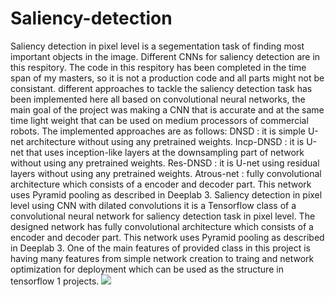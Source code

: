 # Saliency-detection
Saliency detection in pixel level is a segementation task of finding most important objects in the image. Different CNNs for saliency detection are in this respitory. The code in this respitory has been completed in the time span of my masters, so it is not a production code and all parts might not be consistant. 
different approaches to tackle the saliency detection task has been implemented here all based on convolutional neural networks, the main goal of the project was making a CNN that is accurate and at the same time light weight that can be used on medium processors of commercial robots. The implemented approaches are as follows:
  DNSD : it is simple U-net architecture without using any pretrained weights.
  Incp-DNSD : it is U-net that uses inception-like layers at the downsampling part of network without using any pretrained weights.
  Res-DNSD : it is U-net using residual layers without using any pretrained weights.
  Atrous-net : fully convolutional architecture which consists of a encoder and decoder part. This network uses Pyramid pooling as described in Deeplab 3.
Saliency detection in pixel level using CNN with dilated convolutions
it is a Tensorflow class of a convolutional neural network for saliency detection task in pixel level.
The designed network has fully convolutional architecture which consists of a encoder and decoder part. This network uses Pyramid pooling as described in Deeplab 3.
One of the main features of provided class in this project is having many features from simple network creation to traing and network optimization for deployment which can be used as the structure in tensorflow 1 projects. 
![](https://github.com/hoomanmisaghi/Saliency-detection/blob/master/5_new_vid.gif)

